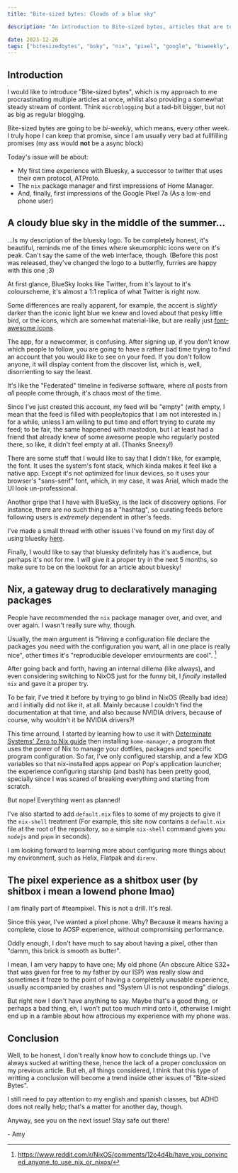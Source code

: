 ```yaml
---
title: "Bite-sized bytes: Clouds of a blue sky"

description: "An introduction to Bite-sized bytes, articles that are too small but not that big."

date: 2023-12-26
tags: ["bitesizedbytes", "bsky", "nix", "pixel", "google", "biweekly", "needs-proofreading"]
---
```


## Introduction

I would like to introduce "Bite-sized bytes", which is my approach to me procrastinating multiple articles at once, whilst also providing
a somewhat steady stream of content. Think `microblogging` but a tad-bit bigger, but not as big as regular blogging.

Bite-sized bytes are going to be *bi-weekly*, which means, every other week. I truly hope I can keep that promise, since I am usually very
bad at fullfilling promises (my ass would **not** be a async block)

Today's issue will be about:

- My first time experience with Bluesky, a successor to twitter that uses their own protocol, ATProto.
- The `nix` package manager and first impressions of Home Manager.
- And, finally, first impressions of the Google Pixel 7a (As a low-end phone user)

## A cloudy blue sky in the middle of the summer...

...Is my description of the bluesky logo. To be completely honest, it's beautiful, reminds me of the times where skeumorphic icons were
on it's peak. Can't say the same of the web interface, though. (Before this post was released, they've changed the logo to a butterfly,
furries are happy with this one ;3)

At first glance, BlueSky looks like Twitter, from it's layout to it's colourscheme, it's almost a 1:1 replica of what Twitter is right now.

Some differences are really apparent, for example, the accent is *slightly* darker than the iconic light blue we knew and loved about that
pesky little bird, or the icons, which are somewhat material-like, but are really just [font-awesome icons](https://github.com/bluesky-social/social-app/blob/7e3e6caa1020c6894008dd14ef6ce0e2555920c0/package.json#L48C5-L51C55).

The app, for a newcommer, is confusing. After signing up, if you don't know which people to follow, you are going to have a rather bad time
trying to find an account that you would like to see on your feed. If you don't follow anyone, it will display content from the discover list,
which is, well, disorrienting to say the least.

It's like the "Federated" timeline in fediverse software, where *all* posts from *all* people come through, it's chaos most of the time.

Since I've just created this account, my feed will be "empty" (with empty, I mean that the feed is filled with people/topics that I am not
interested in.) for a while, unless I am willing to put time and effort trying to curate my feed; to be fair, the same happened with mastodon,
but I at least had a friend that already knew of some awesome people who regularly posted there, so like, it didn't feel empty at all. (Thanks
Sneexy!)

There are some stuff that I would like to say that I didn't like, for example, the font. It uses the system's font stack, which kinda makes
it feel like a native app. Except it's not optimized for linux devices, so it uses your browser's "sans-serif" font, which, in my case, it was
Arial, which made the UI look un-professional.

Another gripe that I have with BlueSky, is the lack of discovery options. For instance, there are no such thing as a "hashtag", so curating
feeds before following users is *extremely* dependent in other's feeds.

I've made a small thread with other issues I've found on my first day of using bluesky [here](https://wetdry.world/@amycatgirl/111644066176663279).

Finally, I would like to say that bluesky definitely has it's audience, but perhaps it's not for me. I will give it a proper try in the next
5 months, so make sure to be on the lookout for an article about bluesky!

## Nix, a gateway drug to declaratively managing packages

People have recommended the `nix` package manager over, and over, and over again. I wasn't really sure why, though.

Usually, the main argument is "Having a configuration file declare the packages you need with the configuration you want, all in one place is
really nice", other times it's "reproducible developer enviourments are cool". [^1]

After going back and forth, having an internal dillema (like always), and even considering switching to NixOS just for the funny bit, I *finally*
installed `nix` and gave it a proper try.

To be fair, I've tried it before by trying to go blind in NixOS (Really bad idea) and I initially did not like it, at all. Mainly because I couldn't
find the documentation at that time, and also because NVIDIA drivers, because of course, why wouldn't it be NVIDIA drivers?!

This time arround, I started by learning how to use it with [Determinate Systems' Zero to Nix guide](https://zero-to-nix.com/) then installing
`home-manager`, a program that uses the power of Nix to manage your dotfiles, packages and specific program configuration. So far, I've only configured
starship, and a few XDG variables so that nix-installed apps appear on Pop's application launcher; the experience configuring starship (and bash) has been
pretty good, specially since I was scared of breaking everything and starting from scratch.

But nope! Everything went as planned!

I've also started to add `default.nix` files to some of my projects to give it the `nix-shell` treatment (For example, this site now contains a
`default.nix` file at the root of the repository, so a simple `nix-shell` command gives you `nodejs` and `pnpm` in seconds).

I am looking forward to learning more about configuring more things about my environment, such as Helix, Flatpak and `direnv`.

## The pixel experience as a shitbox user (by shitbox i mean a lowend phone lmao)

I am finally part of #teampixel. This is not a drill. It's real.

Since this year, I've wanted a pixel phone. Why? Because it means having a complete, close to AOSP experience, without compromising performance.

Oddly enough, I don't have much to say about having a pixel, other than "damm, this brick is smooth as butter".

I mean, I am very happy to have one; My old phone (An obscure Altice S32+ that was given for free to my father by our ISP) was really slow and sometimes
it froze to the point of having a completely unusable experience, usually accompanied by crashes and "System UI is not responding" dialogs.

But right now I don't have anything to say. Maybe that's a good thing, or perhaps a bad thing, eh, I won't put too much mind onto it, otherwise I might
end up in a ramble about how attrocious my experience with my phone was.

## Conclusion

Well, to be honest, I don't really know how to conclude things up. I've always sucked at writting these, hence the lack of a proper conclussion on my previous
article. But eh, all things considered, I think that this type of writting a conclusion will become a trend inside other issues of "Bite-sized Bytes".

I still need to pay attention to my english and spanish classes, but ADHD does not really help; that's a matter for another day, though.

Anyway, see you on the next issue! Stay safe out there!

\- Amy

[^1]: https://www.reddit.com/r/NixOS/comments/12o4d4b/have_you_convinced_anyone_to_use_nix_or_nixos/
